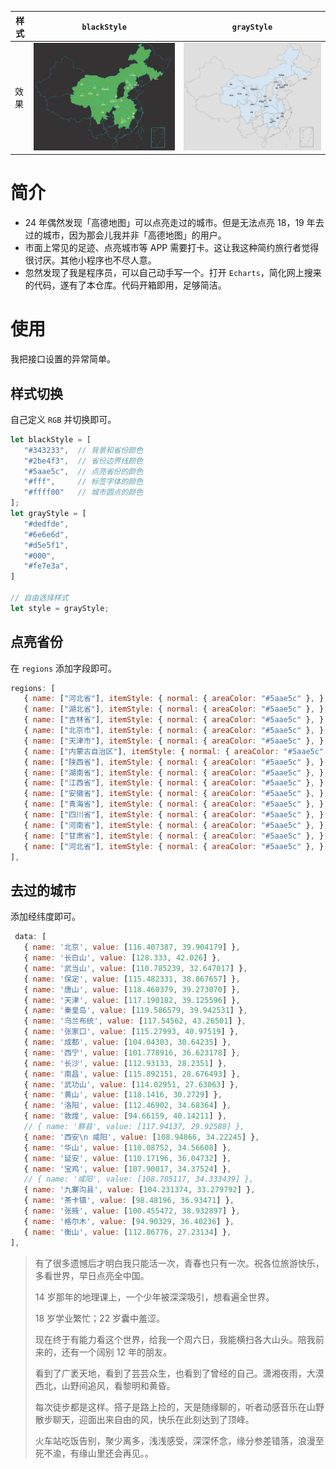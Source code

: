 |   样式  | `blackStyle`  | `grayStyle`  |
|  ----  | ----  |----  |
| 效果  | ![](imgs/blackStyle.png)  | ![](imgs/grayStyle.png) |

# 简介

- 24 年偶然发现「高德地图」可以点亮走过的城市。但是无法点亮 18，19 年去过的城市，因为那会儿我并非「高德地图」的用户。
- 市面上常见的足迹、点亮城市等 APP 需要打卡。这让我这种简约旅行者觉得很讨厌。其他小程序也不尽人意。
- 忽然发现了我是程序员，可以自己动手写一个。打开 `Echarts`，简化网上搜来的代码，遂有了本仓库。代码开箱即用，足够简洁。

# 使用

我把接口设置的异常简单。

## 样式切换

自己定义 `RGB` 并切换即可。

```js
let blackStyle = [
   "#343233",  // 背景和省份颜色
   "#2be4f3",  // 省份边界线颜色
   "#5aae5c",  // 点亮省份的颜色
   "#fff",     // 标签字体的颜色
   "#ffff00"   // 城市圆点的颜色
];
let grayStyle = [
   "#dedfde",
   "#6e6e6d",
   "#d5e5f1",
   "#000",
   "#fe7e3a",
]

// 自由选择样式
let style = grayStyle;
```

## 点亮省份

在 `regions` 添加字段即可。

```js
regions: [
   { name: ["河北省"], itemStyle: { normal: { areaColor: "#5aae5c" }, }, },
   { name: ["湖北省"], itemStyle: { normal: { areaColor: "#5aae5c" }, }, },
   { name: ["吉林省"], itemStyle: { normal: { areaColor: "#5aae5c" }, }, },
   { name: ["北京市"], itemStyle: { normal: { areaColor: "#5aae5c" }, }, },
   { name: ["天津市"], itemStyle: { normal: { areaColor: "#5aae5c" }, }, },
   { name: ["内蒙古自治区"], itemStyle: { normal: { areaColor: "#5aae5c" }, }, },
   { name: ["陕西省"], itemStyle: { normal: { areaColor: "#5aae5c" }, }, },
   { name: ["湖南省"], itemStyle: { normal: { areaColor: "#5aae5c" }, }, },
   { name: ["江西省"], itemStyle: { normal: { areaColor: "#5aae5c" }, }, },
   { name: ["安徽省"], itemStyle: { normal: { areaColor: "#5aae5c" }, }, },
   { name: ["青海省"], itemStyle: { normal: { areaColor: "#5aae5c" }, }, },
   { name: ["四川省"], itemStyle: { normal: { areaColor: "#5aae5c" }, }, },
   { name: ["河南省"], itemStyle: { normal: { areaColor: "#5aae5c" }, }, },
   { name: ["甘肃省"], itemStyle: { normal: { areaColor: "#5aae5c" }, }, },
   { name: ["河北省"], itemStyle: { normal: { areaColor: "#5aae5c" }, }, },
],
```

## 去过的城市

添加经纬度即可。

```js
 data: [
   { name: '北京', value: [116.407387, 39.904179] },
   { name: '长白山', value: [128.333, 42.026] },
   { name: '武当山', value: [110.785239, 32.647017] },
   { name: '保定', value: [115.482331, 38.867657] },
   { name: '唐山', value: [118.460379, 39.273070] },
   { name: '天津', value: [117.190182, 39.125596] },
   { name: '秦皇岛', value: [119.586579, 39.942531] },
   { name: '乌兰布统', value: [117.54562, 43.26501] },
   { name: '张家口', value: [115.27993, 40.97519] },
   { name: '成都', value: [104.04303, 30.64235] },
   { name: '西宁', value: [101.778916, 36.623178] },
   { name: '长沙', value: [112.93133, 28.2351] },
   { name: '南昌', value: [115.892151, 28.676493] },
   { name: '武功山', value: [114.02951, 27.63063] },
   { name: '黄山', value: [118.1416, 30.2729] },
   { name: '洛阳', value: [112.46902, 34.68364] },
   { name: '敦煌', value: [94.66159, 40.14211] },
   // { name: '黟县', value: [117.94137, 29.92588] },
   { name: '西安\n 咸阳', value: [108.94866, 34.22245] },
   { name: '华山', value: [110.08752, 34.56608] },
   { name: '延安', value: [110.17196, 36.04732] },
   { name: '宝鸡', value: [107.90017, 34.37524] },
   // { name: '咸阳', value: [108.705117, 34.333439] },
   { name: '九寨沟县', value: [104.231374, 33.279792] },
   { name: '茶卡镇', value: [98.48196, 36.93471] },
   { name: '张掖', value: [100.455472, 38.932897] },
   { name: '格尔木', value: [94.90329, 36.40236] },
   { name: '衡山', value: [112.86776, 27.23134] },
],
```

> 有了很多遗憾后才明白我只能活一次，青春也只有一次。祝各位旅游快乐，多看世界，早日点亮全中国。
> 
> 14 岁那年的地理课上，一个少年被深深吸引，想看遍全世界。
> 
> 18 岁学业繁忙；22 岁囊中羞涩。
>
> 现在终于有能力看这个世界，给我一个周六日，我能横扫各大山头。陪我前来的，还有一个阔别 12 年的朋友。
>
> 看到了广袤天地，看到了芸芸众生，也看到了曾经的自己。潇湘夜雨，大漠西北，山野间追风，看黎明和黄昏。
> 
> 每次徒步都是这样。搭子是路上捡的，天是随缘聊的，听者动感音乐在山野散步聊天，迎面出来自由的风，快乐在此刻达到了顶峰。
>
> 火车站吃饭告别，聚少离多，浅浅感受，深深怀念，缘分参差错落，浪漫至死不渝，有缘山里还会再见。。
